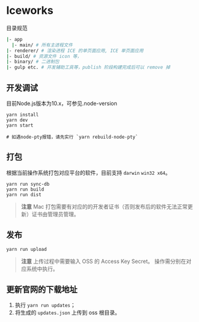 # Iceworks

目录规范

```bash
|- app
  |- main/ # 所有主进程文件
|- renderer/ # 渲染进程 ICE 的单页面应用, ICE 单页面应用
|- build/ # 资源文件 icon 等，
|- binary/ # 二进制包
|- gulp etc. # 开发辅助工具等，publish 阶段构建完成后可以 remove 掉
```

## 开发调试

目前Node.js版本为10.x，可参见.node-version

```
yarn install
yarn dev
yarn start

# 如遇node-pty报错，请先实行 `yarn rebuild-node-pty`
```

## 打包

根据当前操作系统打包对应平台的软件，目前支持 `darwin` `win32 x64`。

```
yarn run sync-db
yarn run build
yarn run dist
```

> **注意** Mac 打包需要有对应的的开发者证书（否则发布后的软件无法正常更新）证书由管理员管理。

## 发布

```
yarn run upload
```

> **注意** 上传过程中需要输入 OSS 的 Access Key Secret。
> 操作需分别在对应系统中执行。

## 更新官网的下载地址

1. 执行 `yarn run updates`；
2. 将生成的 `updates.json` 上传到 oss 根目录。
